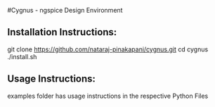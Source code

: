 #Cygnus - ngspice Design Environment

Installation Instructions:
--------------------------

git clone https://github.com/nataraj-pinakapani/cygnus.git 
cd cygnus
./install.sh


Usage Instructions:
-------------------
examples folder has usage instructions in the respective Python Files
